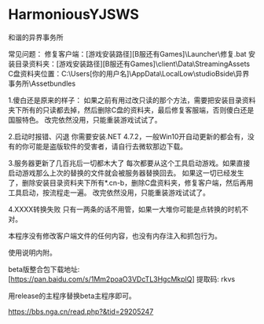 # HarmoniousYJSWS
和谐的异界事务所

常见问题：
修复客户端：[游戏安装路径]\[B服还有Games]\Launcher\修复.bat
安装目录资料夹：[游戏安装路径]\[B服还有Games]\client\Data\StreamingAssets\
C盘资料夹位置：C:\Users\[你的用户名]\AppData\LocalLow\studioBside\异界事务所\Assetbundles

1.傻白还是原来的样子：
如果之前有用过改只读的那个方法，需要把安装目录资料夹下所有的只读都去掉，然后删除C盘的资料夹，最后修复客服端，否则傻白还是国服特色。
改完依然没用，只能重装游戏试试了。

2.启动时报错、闪退
你需要安装.NET 4.7.2，一般Win10开自动更新的都会有，没有的你可能是盗版软件的受害者，请自行去微软那边下载。

3.服务器更新了几百兆后一切都木大了
每次都要从这个工具启动游戏。如果直接启动游戏那么上次的替换的文件就会被服务器替换回去。
如果这一切已经发生了，删除安装目录资料夹下所有*.cn-b，删除C盘资料夹，修复客户端，然后再用工具启动，按流程走一遍。
改完依然没用，只能重装游戏试试了。

4.XXXX转换失败
只有一两条的话不用管，如果一大堆你可能是点转换的时机不对。

本程序没有修改客户端文件的任何内容，也没有内存注入和抓包行为。

使用说明内附。

beta版整合包下载地址: [https://pan.baidu.com/s/1Mm2poaO3VDcTL3HgcMkplQ] 提取码: rkvs

用release的主程序替换beta主程序即可。

https://bbs.nga.cn/read.php?&tid=29205247
